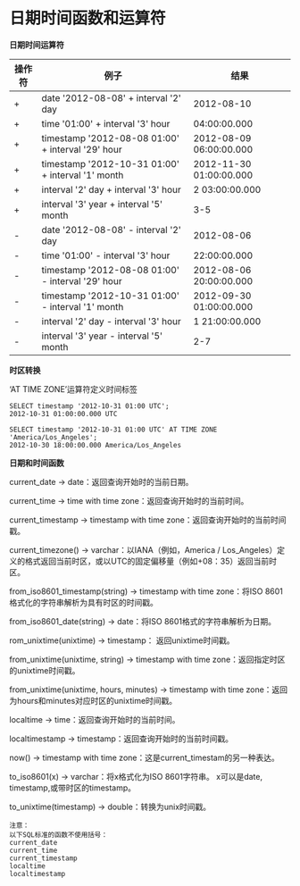 

# 日期时间函数和运算符

**日期时间运算符**

| 操作符 | 例子                                                | 结果                      |
| --- | ------------------------------------------------- | ----------------------- |
| \+  | date '2012-08-08' + interval '2' day              | 2012-08-10              |
| \+  | time '01:00' + interval '3' hour                  | 04:00:00.000            |
| \+  | timestamp '2012-08-08 01:00' + interval '29' hour | 2012-08-09 06:00:00.000 |
| \+  | timestamp '2012-10-31 01:00' + interval '1' month | 2012-11-30 01:00:00.000 |
| \+  | interval '2' day + interval '3' hour              | 2 03:00:00.000          |
| \+  | interval '3' year + interval '5' month            | 3-5                     |
| \-  | date '2012-08-08' - interval '2' day              | 2012-08-06              |
| \-  | time '01:00' - interval '3' hour                  | 22:00:00.000            |
| \-  | timestamp '2012-08-08 01:00' - interval '29' hour | 2012-08-06 20:00:00.000 |
| \-  | timestamp '2012-10-31 01:00' - interval '1' month | 2012-09-30 01:00:00.000 |
| \-  | interval '2' day - interval '3' hour              | 1 21:00:00.000          |
| \-  | interval '3' year - interval '5' month            | 2-7                     |

**时区转换**

‘AT TIME ZONE’运算符定义时间标签

    SELECT timestamp '2012-10-31 01:00 UTC';
    2012-10-31 01:00:00.000 UTC
    
    SELECT timestamp '2012-10-31 01:00 UTC' AT TIME ZONE 'America/Los_Angeles';
    2012-10-30 18:00:00.000 America/Los_Angeles

**日期和时间函数**

current\_date -\> date：返回查询开始时的当前日期。

current\_time -\> time with time zone：返回查询开始时的当前时间。

current\_timestamp -\> timestamp with time zone：返回查询开始时的当前时间戳。

current\_timezone() → varchar：以IANA（例如，America /
Los\_Angeles）定义的格式返回当前时区，或以UTC的固定偏移量（例如+08：35）返回当前时区。

from\_iso8601\_timestamp(string) → timestamp with time zone：将ISO
8601格式化的字符串解析为具有时区的时间戳。

from\_iso8601\_date(string) → date：将ISO 8601格式的字符串解析为日期。

rom\_unixtime(unixtime) → timestamp： 返回unixtime时间戳。

from\_unixtime(unixtime, string) → timestamp with time
zone：返回指定时区的unixtime时间戳。

from\_unixtime(unixtime, hours, minutes) → timestamp with time
zone：返回为hours和minutes对应时区的unixtime时间戳。

localtime -\> time：返回查询开始时的当前时间。

localtimestamp -\> timestamp：返回查询开始时的当前时间戳。

now() → timestamp with time zone：这是current\_timestam的另一种表达。

to\_iso8601(x) → varchar：将x格式化为ISO 8601字符串。 x可以是date,
timestamp,或带时区的timestamp。

to\_unixtime(timestamp) → double：转换为unix时间戳。

    注意：
    以下SQL标准的函数不使用括号：
    current_date
    current_time
    current_timestamp
    localtime
    localtimestamp
